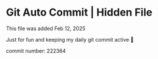 # Git Auto Commit | Hidden File

This file was added Feb 12, 2025

Just for fun and keeping my daily git commit active 🤪

commit number: 222364

